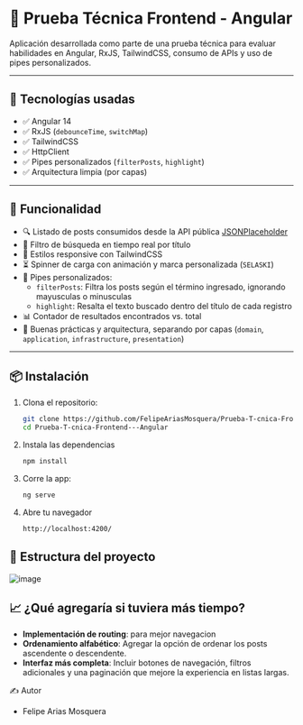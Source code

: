 # 🧪 Prueba Técnica Frontend - Angular

Aplicación desarrollada como parte de una prueba técnica para evaluar habilidades en Angular, RxJS, TailwindCSS, consumo de APIs y uso de pipes personalizados.

---

## 🚀 Tecnologías usadas

- ✅ Angular 14
- ✅ RxJS (`debounceTime`, `switchMap`)
- ✅ TailwindCSS
- ✅ HttpClient
- ✅ Pipes personalizados (`filterPosts`, `highlight`)
- ✅ Arquitectura limpia (por capas)

---

## 🎯 Funcionalidad

- 🔍 Listado de posts consumidos desde la API pública [JSONPlaceholder](https://jsonplaceholder.typicode.com/posts)
- 🔎 Filtro de búsqueda en tiempo real por título
- 🎨 Estilos responsive con TailwindCSS
- ⏳ Spinner de carga con animación y marca personalizada (`SELASKI`)
- 🧠 Pipes personalizados:
  - `filterPosts`: Filtra los posts según el término ingresado, ignorando mayusculas o minusculas
  - `highlight`: Resalta el texto buscado dentro del título de cada registro
- 📊 Contador de resultados encontrados vs. total
- 🧼 Buenas prácticas y arquitectura, separando por capas (`domain`, `application`, `infrastructure`, `presentation`)

---

## 📦 Instalación

1. Clona el repositorio:
   ```bash
   git clone https://github.com/FelipeAriasMosquera/Prueba-T-cnica-Frontend---Angular.git
   cd Prueba-T-cnica-Frontend---Angular
   
2. Instala las dependencias
   ```bash
   npm install

3. Corre la app:
   ```bash
   ng serve

4. Abre tu navegador
   ```bash
   http://localhost:4200/

## 📁 Estructura del proyecto
  ![image](https://github.com/user-attachments/assets/cb1a54e2-3cee-4ecd-b4cf-11d607e6e0a7)

## 📈 ¿Qué agregaría si tuviera más tiempo?
   - **Implementación de routing**: para mejor navegacion
   - **Ordenamiento alfabético**: Agregar la opción de ordenar los posts ascendente o descendente.
   - **Interfaz más completa**: Incluir botones de navegación, filtros adicionales y una paginación que     mejore la experiencia en listas largas.

✍️ Autor
- Felipe Arias Mosquera
